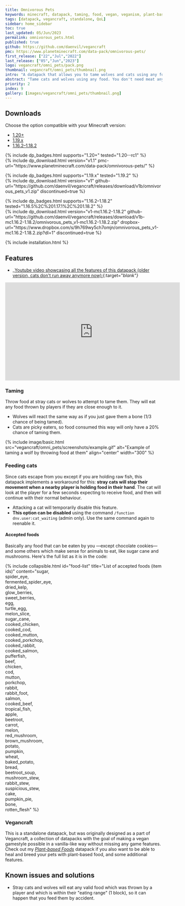 ```yaml
---
title: Omnivorous Pets
keywords: minecraft, datapack, taming, food, vegan, veganism, plant-based, pacifist
tags: [datapack, vegancraft, standalone, QoL]
sidebar: home_sidebar
toc: true
last_updated: 05/Jun/2023
permalink: omnivorous_pets.html
published: true
github: https://github.com/daenvil/vegancraft
pmc: https://www.planetminecraft.com/data-pack/omnivorous-pets/
first_release: ["22","Jul","2022"]
last_release: ["05","Jun","2023"]
logo: vegancraft/omni_pets/pack.png
thumbnail: vegancraft/omni_pets/thumbnail.png
intro: "A datapack that allows you to tame wolves and cats using any food."
abstract: "Tame cats and wolves using any food. You don't need meat anymore to make animal friends!"
priority: 2
index: 9
gallery: [images/vegancraft/omni_pets/thumbnail.png]
---
```


## Downloads

Choose the option compatible with your Minecraft version:

<ul id="profileTabs" class="nav nav-tabs">
    <li class="active"><a href="#current" data-toggle="tab">1.20+</a></li>
    <li><a href="#legacy" data-toggle="tab">1.19.x</a></li>
    <li><a href="#legacy2" data-toggle="tab">1.16.2–1.18.2</a></li>
</ul>

<div class="tab-content">
    <div role="tabpanel" class="tab-pane active" id="current">
        <p>
            {% include dp_badges.html supports="1.20+" tested="1.20--rc1" %}
            <br/>
            {% include dp_download.html version="v1.1" pmc-url="https://www.planetminecraft.com/data-pack/omnivorous-pets/" %}
        </p>
    </div>
    <div role="tabpanel" class="tab-pane active" id="legacy">
        <p>
            {% include dp_badges.html supports="1.19.x" tested="1.19.2" %}
            <br/>
            {% include dp_download.html version="v1" github-url="https://github.com/daenvil/vegancraft/releases/download/v1b/omnivorous_pets_v1.zip" discontinued=true %}
        </p>
    </div>
    <div role="tabpanel" class="tab-pane" id="legacy2">
        <p>
            {% include dp_badges.html supports="1.16.2–1.18.2" tested="1.16.5%2C%201.17.1%2C%201.18.2" %}
            <br/>
            {% include dp_download.html version="v1-mc1.16.2-1.18.2" github-url="https://github.com/daenvil/vegancraft/releases/download/v1b-mc1.16.2-1.18.2/omnivorous_pets_v1-mc1.16.2-1.18.2.zip" dropbox-url="https://www.dropbox.com/s/9h769wy5ch7omjn/omnivorous_pets_v1-mc1.16.2-1.18.2.zip?dl=1" discontinued=true %}
        </p>
    </div>
</div>

{% include installation.html %}

## Features

- _[Youtube video showcasing all the features of this datapack (older version, cats don't run away anymore now):](https://youtu.be/V5IjyHmo3BI){:target="_blank"}_

<iframe width="560" height="315" src="https://www.youtube.com/embed/V5IjyHmo3BI" title="YouTube video player" frameborder="0" allow="accelerometer; autoplay; clipboard-write; encrypted-media; gyroscope; picture-in-picture" allowfullscreen></iframe>

### Taming

Throw food at stray cats or wolves to attempt to tame them. They will eat any food thrown by players if they are close enough to it.
- Wolves will react the same way as if you just gave them a bone (1/3 chance of being tamed).
- Cats are picky eaters, so food consumed this way will only have a 20% chance of taming them.

{% include image/basic.html src="vegancraft/omni_pets/screenshots/example.gif" alt="Example of taming a wolf by throwing food at them" align="center" width="300" %}

### Feeding cats

Since cats escape from you except if you are holding raw fish, this datapack implements a workaround for this: **stray cats will stop their movement when a nearby player is holding food in their hand**. The cat will look at the player for a few seconds expecting to receive food, and then will continue with their normal behaviour.

  - Attacking a cat will temporarily disable this feature.
  - **This option can be disabled** using the command `/function dnv.user:cat_waiting` (admin only). Use the same command again to reenable it.

#### Accepted foods

Basically any food that can be eaten by you —except chocolate cookies— and some others which make sense for animals to eat, like sugar cane and mushrooms. Here's the full list as it is in the code:

{% include collapsible.html id="food-list" title="List of accepted foods (item ids)" content="sugar,<br/>spider_eye,<br/>fermented_spider_eye,<br/>dried_kelp,<br/>glow_berries,<br/>sweet_berries,<br/>egg,<br/>turtle_egg,<br/>melon_slice,<br/>sugar_cane,<br/>cooked_chicken,<br/>cooked_cod,<br/>cooked_mutton,<br/>cooked_porkchop,<br/>cooked_rabbit,<br/>cooked_salmon,<br/>pufferfish,<br/>beef,<br/>chicken,<br/>cod,<br/>mutton,<br/>porkchop,<br/>rabbit,<br/>rabbit_foot,<br/>salmon,<br/>cooked_beef,<br/>tropical_fish,<br/>apple,<br/>beetroot,<br/>carrot,<br/>melon,<br/>red_mushroom,<br/>brown_mushroom,<br/>potato,<br/>pumpkin,<br/>wheat,<br/>baked_potato,<br/>bread,<br/>beetroot_soup,<br/>mushroom_stew,<br/>rabbit_stew,<br/>suspicious_stew,<br/>cake,<br/>pumpkin_pie,<br/>bone,<br/>rotten_flesh" %}

### Vegancraft
This is a standalone datapack, but was originally designed as a part of Vegancraft, a collection of datapacks with the goal of making a vegan gamestyle possible in a vanilla-like way without missing any game features. Check out my *[Plant-based Foods](plant-based_foods.html)* datapack if you also want to be able to heal and breed your pets with plant-based food, and some additional features.

## Known issues and solutions

- Stray cats and wolves will eat any valid food which was thrown by a player and which is within their "eating range" (1 block), so it can happen that you feed them by accident.
